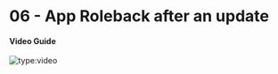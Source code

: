 # 06 - App Roleback after an update

#### Video Guide

![type:video](https://www.youtube.com/embed/FtfF3rs_YEk)
